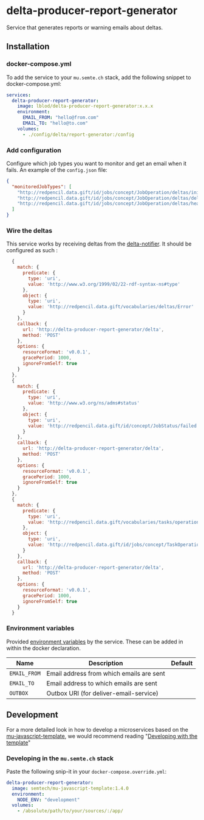 # delta-producer-report-generator

Service that generates reports or warning emails about deltas.

## Installation

### docker-compose.yml

To add the service to your `mu.semte.ch` stack, add the following snippet to docker-compose.yml:

```yaml
services:
  delta-producer-report-generator:
    image: lblod/delta-producer-report-generator:x.x.x
    environment:
      EMAIL_FROM: "hello@from.com"
      EMAIL_TO: "hello@to.com"
    volumes:
      - ./config/delta/report-generator:/config
```

### Add configuration

Configure which job types you want to monitor and get an email when it fails.
An example of the `config.json` file:

```json
{
  "monitoredJobTypes": [
    "http://redpencil.data.gift/id/jobs/concept/JobOperation/deltas/initialCacheGraphSyncing/SomeTheme",
    "http://redpencil.data.gift/id/jobs/concept/JobOperation/deltas/deltaDumpFileCreation/SomeTheme",
    "http://redpencil.data.gift/id/jobs/concept/JobOperation/deltas/healingOperation/SomeTheme"
  ]
}
```

### Wire the deltas

This service works by receiving deltas from the [delta-notifier](https://github.com/mu-semtech/delta-notifier).
It should be configured as such :

```js
  {
    match: {
      predicate: {
        type: 'uri',
        value: 'http://www.w3.org/1999/02/22-rdf-syntax-ns#type'
      },
      object: {
        type: 'uri',
        value: 'http://redpencil.data.gift/vocabularies/deltas/Error'
      }
    },
    callback: {
      url: 'http://delta-producer-report-generator/delta',
      method: 'POST'
    },
    options: {
      resourceFormat: 'v0.0.1',
      gracePeriod: 1000,
      ignoreFromSelf: true
    }
  },
  {
    match: {
      predicate: {
        type: 'uri',
        value: 'http://www.w3.org/ns/adms#status'
      },
      object: {
        type: 'uri',
        value: 'http://redpencil.data.gift/id/concept/JobStatus/failed'
      }
    },
    callback: {
      url: 'http://delta-producer-report-generator/delta',
      method: 'POST'
    },
    options: {
      resourceFormat: 'v0.0.1',
      gracePeriod: 1000,
      ignoreFromSelf: true
    }
  },
  {
    match: {
      predicate: {
        type: 'uri',
        value: 'http://redpencil.data.gift/vocabularies/tasks/operation'
      },
      object: {
        type: 'uri',
        value: 'http://redpencil.data.gift/id/jobs/concept/TaskOperation/deltas/healing/reportGeneration'
      }
    },
    callback: {
      url: 'http://delta-producer-report-generator/delta',
      method: 'POST'
    },
    options: {
      resourceFormat: 'v0.0.1',
      gracePeriod: 1000,
      ignoreFromSelf: true
    }
  }
```

### Environment variables

Provided [environment variables](https://docs.docker.com/compose/environment-variables/) by the service. These can be added in within the docker declaration.

| Name                | Description                              | Default                         |
| ------------------- | ---------------------------------------- | ------------------------------- |
| `EMAIL_FROM`        | Email address from which emails are sent |                                 |
| `EMAIL_TO`          | Email address to which emails are sent   |                                 |
| `OUTBOX`          | Outbox URI (for deliver-email-service)   |                                 |

## Development

For a more detailed look in how to develop a microservices based on
the [mu-javascript-template](https://github.com/mu-semtech/mu-javascript-template), we would recommend
reading "[Developing with the template](https://github.com/mu-semtech/mu-javascript-template#developing-with-the-template)"

### Developing in the `mu.semte.ch` stack

Paste the following snip-it in your `docker-compose.override.yml`:

````yaml  
delta-producer-report-generator:
  image: semtech/mu-javascript-template:1.4.0
  environment:
    NODE_ENV: "development"
  volumes:
    - /absolute/path/to/your/sources/:/app/
````
